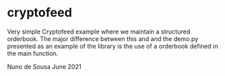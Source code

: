 # cryptofeed
Very simple Cryptofeed example where we maintain a structured orderbook.
The major difference between this and and the demo.py presented as an example of the library
is the use of a orderbook defined in the main function.

 Nuno de Sousa
 June 2021
